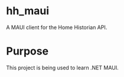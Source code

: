 hh_maui
=======

A MAUI client for the Home Historian API.

# Purpose 
This project is being used to learn .NET MAUI.
